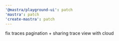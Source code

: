 ```yaml
---
'@mastra/playground-ui': patch
'mastra': patch
'create-mastra': patch
---
```


fix traces pagination + sharing trace view with cloud
